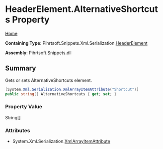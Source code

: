 <a name="_top"></a>

# HeaderElement\.AlternativeShortcuts Property

[Home](../../../../../../README.md#_top)

**Containing Type**: Pihrtsoft\.Snippets\.Xml\.Serialization\.[HeaderElement](../README.md#_top)

**Assembly**: Pihrtsoft\.Snippets\.dll

## Summary

Gets or sets AlternativeShortcuts element\.

```csharp
[System.Xml.Serialization.XmlArrayItemAttribute("Shortcut")]
public string[] AlternativeShortcuts { get; set; }
```

### Property Value

String\[\]

### Attributes

* System\.Xml\.Serialization\.[XmlArrayItemAttribute](https://docs.microsoft.com/en-us/dotnet/api/system.xml.serialization.xmlarrayitemattribute)

